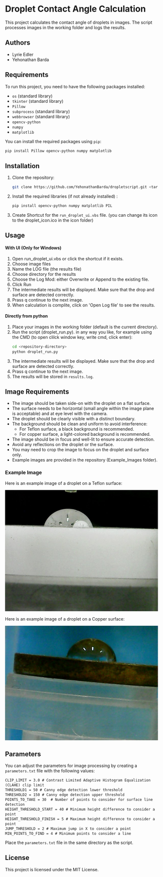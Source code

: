 # Droplet Contact Angle Calculation 

This project calculates the contact angle of droplets in images. The script processes images in the working folder and logs the results.

## Authors

- Lyrie Edler
- Yehonathan Barda

## Requirements

To run this project, you need to have the following packages installed:

- `os` (standard library)
- `tkinter` (standard library)
- `Pillow`
- `subprocess` (standard library)
- `webbrowser` (standard library)
- `opencv-python`
- `numpy`
- `matplotlib`

You can install the required packages using `pip`:

```sh
pip install Pillow opencv-python numpy matplotlib
```

## Installation

1. Clone the repository:
    ```sh
    git clone https://github.com/YehonathanBarda/dropletscript.git <target_directory_path>
    ```

2. Install the required libraries (if not already installed) :
    ```sh
    pip install opencv-python numpy matplotlib PIL
    ```
3. Create Shortcut for the `run_droplet_ui.vbs` file. (you can change its icon to the droplet_icon.ico in the icon folder)

## Usage
#### With UI (Only for Windows)
1. Open run_droplet_ui.vbs or click the shortcut if it exists.
2. Choose image files
3. Name the LOG file (the results file)
4. Choose directory for the results
5. Choose the Log Mod: either Overwrite or Append to the existing file.
7. Click Run
8. The intermediate results will be displayed. Make sure that the drop and surface are detected correctly. 
9. Prass q continue to the next image.
10. When calculation is complite, click on 'Open Log file' to see the results.

#### Directly from python
1. Place your images in the working folder (default is the current directory).
2. Run the script (droplet_run.py). in any way you like, for example using the CMD (to open clilck window key, write cmd, click enter):
    ```sh
    cd <repository-directory>
    python droplet_run.py
    ```
4. The intermediate results will be displayed. Make sure that the drop and surface are detected correctly.
5. Prass q continue to the next image.
6. The results will be stored in `results.log`.

## Image Requirements

- The image should be taken side-on with the droplet on a flat surface.
- The surface needs to be horizontal (small angle within the image plane is acceptable) and at eye level with the camera.
- The droplet should be clearly visible with a distinct boundary.
- The background should be clean and uniform to avoid interference:
  - For Teflon surface, a black background is recommended.
  - For copper surface, a light-colored background is recommended.
- The image should be in focus and well-lit to ensure accurate detection.
- Avoid any reflections on the droplet or the surface.
- You may need to crop the image to focus on the droplet and surface only.
- Example images are provided in the repository (Example_Images folder).

### Example Image

Here is an example image of a droplet on a Teflon surface:

![Teflon Surface Droplet](Example_Images/teflon1.jpg)

Here is an example image of a droplet on a Copper surface:

![Copper Surface Droplet](Example_Images/copper1.jpg)

## Parameters

You can adjust the parameters for image processing by creating a `parameters.txt` file with the following values:
```plaintext
CLIP_LIMIT = 3.0 # Contrast Limited Adaptive Histogram Equalization (CLAHE) clip limit
THRESHOLD1 = 50 # Canny edge detection lower threshold
THRESHOLD2 = 150 # Canny edge detection upper threshold
POINTS_TO_TAKE = 30  # Number of points to consider for surface line detection
HEIGHT_THRESHOLD_START = 40 # Minimum height difference to consider a point
HEIGHT_THRESHOLD_FINISH = 5 # Maximum height difference to consider a point
JUMP_THRESHOLD = 2 # Maximum jump in X to consider a point
MIN_POINTS_TO_FIND = 4 # Minimum points to consider a line
```

Place the `parameters.txt` file in the same directory as the script.

## License

This project is licensed under the MIT License.
